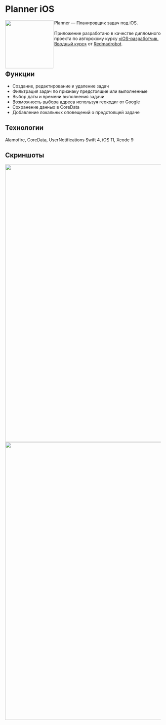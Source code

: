 # Planner iOS

<img align="left" src="http://subdan.ru/static/icon.png" height="156" width="156">

Planner — Планировщик задач под iOS.
<br><br>
Приложение разработано в качестве дипломного проекта по авторскому курсу [«iOS-разработчик. Вводный курс»](https://openprofession.ru/course/CONTENTED/ios_start/) от [Redmadrobot](https://www.redmadrobot.ru).

<br><br>

## Функции
* Создание, редактирование и удаление задач
* Фильтрация задач по признаку предстоящие или выполненные
* Выбор даты и времени выполнения задачи
* Возможность выбора адреса используя геокодиг от Google
* Сохранение данных в CoreData
* Добавление локальных оповещений о предстоящей задаче

## Технологии
Alamofire, CoreData, UserNotifications
Swift 4, iOS 11, Xcode 9

## Скриншоты

<img src="http://subdan.ru/static/planner_screenshot_10.png" width="900">
<img src="http://subdan.ru/static/planner_screenshot_11.png" width="900">
